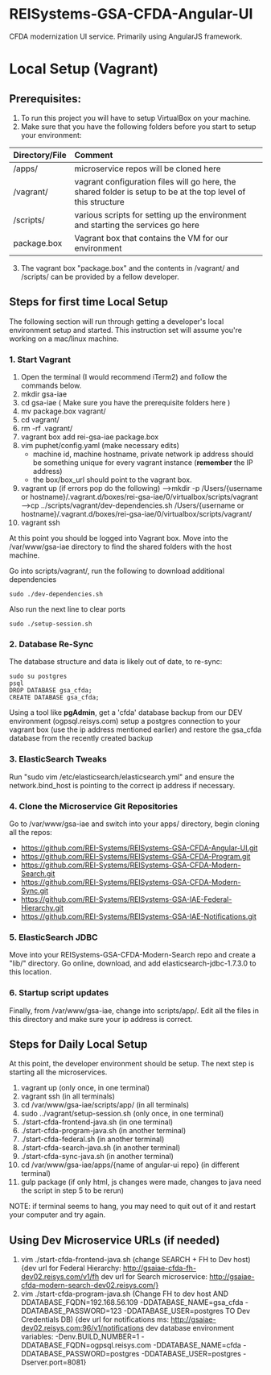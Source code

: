 # REISystems-GSA-CFDA-Angular-UI
CFDA modernization UI service. Primarily using AngularJS framework. 

# Local Setup (Vagrant)

## Prerequisites:
1. To run this project you will have to setup VirtualBox on your machine.
2. Make sure that you have the following folders before you start to setup your environment:

| Directory/File   |  Comment |
|----------|:-------------|
| /apps/ |  microservice repos will be cloned here | 
| /vagrant/ |  vagrant configuration files will go here, the shared folder is setup to be at the top level of this structure | 
| /scripts/ | various scripts for setting up the environment and starting the services go here | 
| package.box | Vagrant box that contains the VM for our environment | 
3. The vagrant box "package.box" and the contents in /vagrant/ and /scripts/ can be provided by a fellow developer.

## Steps for first time Local Setup
The following section will run through getting a developer's local environment setup and started. This instruction set will assume you're working on a mac/linux machine.
### 1. Start Vagrant
1. Open the terminal (I would recommend iTerm2) and follow the commands below.
2. mkdir gsa-iae
3. cd gsa-iae
 ( Make sure you have the prerequisite folders here )
4. mv package.box vagrant/
5. cd vagrant/
6. rm -rf .vagrant/
7. vagrant box add rei-gsa-iae package.box
8. vim puphet/config.yaml (make necessary edits)
    - machine id, machine hostname, private network ip address should be something unique for every vagrant instance (**remember** the IP address)
    - the box/box_url should point to the vagrant box.
9. vagrant up
   (if errors pop do the following)
   -->mkdir -p /Users/{username or hostname}/.vagrant.d/boxes/rei-gsa-iae/0/virtualbox/scripts/vagrant
   -->cp ../scripts/vagrant/dev-dependencies.sh /Users/{username or hostname}/.vagrant.d/boxes/rei-gsa-iae/0/virtualbox/scripts/vagrant/
10. vagrant ssh

At this point you should be logged into Vagrant box. Move into the /var/www/gsa-iae directory to find the shared folders with the host machine.

Go into scripts/vagrant/, run the following to download additional dependencies 
```
sudo ./dev-dependencies.sh
```
Also run the next line to clear ports 
```
sudo ./setup-session.sh
```
### 2. Database Re-Sync
The database structure and data is likely out of date, to re-sync:
```
sudo su postgres
psql
DROP DATABASE gsa_cfda;
CREATE DATABASE gsa_cfda;
```
Using a tool like **pgAdmin**, get a 'cfda' database backup from our DEV environment (ogpsql.reisys.com)
setup a postgres connection to your vagrant box (use the ip address mentioned earlier) and restore the gsa_cfda database from the recently created backup 

### 3. ElasticSearch Tweaks
Run "sudo vim /etc/elasticsearch/elasticsearch.yml" and ensure the network.bind_host is pointing to the correct ip address if necessary.

### 4. Clone the Microservice Git Repositories
Go to /var/www/gsa-iae and switch into your apps/ directory, begin cloning all the repos:
- https://github.com/REI-Systems/REISystems-GSA-CFDA-Angular-UI.git
- https://github.com/REI-Systems/REISystems-GSA-CFDA-Program.git
- https://github.com/REI-Systems/REISystems-GSA-CFDA-Modern-Search.git
- https://github.com/REI-Systems/REISystems-GSA-CFDA-Modern-Sync.git
- https://github.com/REI-Systems/REISystems-GSA-IAE-Federal-Hierarchy.git
- https://github.com/REI-Systems/REISystems-GSA-IAE-Notifications.git

### 5. ElasticSearch JDBC
Move into your REISystems-GSA-CFDA-Modern-Search repo and create a "lib/" directory. Go online, download, and add elasticsearch-jdbc-1.7.3.0 to this location.

### 6. Startup script updates
Finally, from /var/www/gsa-iae, change into scripts/app/. Edit all the files in this directory and make sure your ip address is correct.

## Steps for Daily Local Setup
At this point, the developer environment should be setup. The next step is starting all the microservices.

1. vagrant up (only once, in one terminal)
2. vagrant ssh (in all terminals)
3. cd /var/www/gsa-iae/scripts/app/ (in all terminals)
4. sudo ../vagrant/setup-session.sh (only once, in one terminal)
5. ./start-cfda-frontend-java.sh (in one terminal)
6. ./start-cfda-program-java.sh (in another terminal)
7. ./start-cfda-federal.sh (in another terminal)
8. ./start-cfda-search-java.sh (in another terminal)
9. ./start-cfda-sync-java.sh (in another terminal)
10. cd /var/www/gsa-iae/apps/{name of angular-ui repo} (in different terminal) 
11. gulp package (if only html, js changes were made, changes to java need the script in step 5 to be rerun)

NOTE: if terminal seems to hang, you may need to quit out of it and restart your computer and try again. 


## Using Dev Microservice URLs (if needed)
1. vim ./start-cfda-frontend-java.sh (change SEARCH + FH to Dev host)
    {dev url for Federal Hierarchy: http://gsaiae-cfda-fh-dev02.reisys.com/v1/fh
     dev url for Search microservice: http://gsaiae-cfda-modern-search-dev02.reisys.com/}
2. vim ./start-cfda-program-java.sh 
    (Change FH to dev host AND DDATABASE_FQDN=192.168.56.109 -DDATABASE_NAME=gsa_cfda -DDATABASE_PASSWORD=123 -DDATABASE_USER=postgres TO Dev Credentials DB)
    {dev url for notifications ms: http://gsaiae-dev02.reisys.com:96/v1/notifications
     dev database environment variables:
          -Denv.BUILD_NUMBER=1 -DDATABASE_FQDN=ogpsql.reisys.com -DDATABASE_NAME=cfda -DDATABASE_PASSWORD=postgres -DDATABASE_USER=postgres -Dserver.port=8081}


